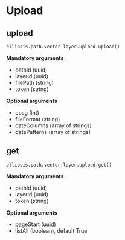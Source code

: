 # Upload

## upload

    ellipsis.path.vector.layer.upload.upload()

**Mandatory arguments**

- pathId (uuid)
- layerId (uuid)
- filePath (string)
- token (string)

**Optional arguments**

- epsg (int)
- fileFormat (string)
- dateColumns (array of strings)
- datePatterns (array of strings)

## get

    ellipsis.path.vector.layer.upload.get()

**Mandatory arguments**

- pathId (uuid)
- layerId (uuid)
- token (string)

**Optional arguments**

- pageStart (uuid)
- listAll (boolean), default True
